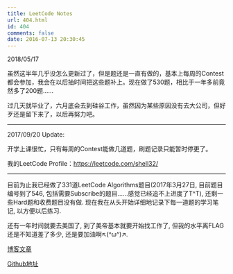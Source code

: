 ```yaml
---
title: LeetCode Notes
url: 404.html
id: 404
comments: false
date: 2016-07-13 20:30:45
---
```


2018/05/17

虽然这半年几乎没怎么更新过了，但是题还是一直有做的，基本上每周的Contest都会参加，我会在以后抽时间把这些题补上。现在做了530题，相比于一年多前竟然多了200题……

过几天就毕业了，六月底会去到硅谷工作，虽然因为某些原因没有去大公司，但好歹还是留下来了，以后再努力吧。

---

2017/09/20 Update:

开学上课很忙，只有每周的Contest能做几道题，刷题记录只能暂时停更了。

我的LeetCode Profile：<https://leetcode.com/shell32/>

---

目前为止我已经做了331道LeetCode Algorithms题目(2017年3月27日, 目前题目编号到了546, 包括需要Subscribe的题目……感觉已经追不上进度了T^T), 还剩一些Hard题和收费题目没有做. 现在我在从头开始详细地记录下每一道题的学习笔记, 以方便以后练习.

还有一年时间就要去美国了, 到了美帝基本就要开始找工作了, 但我的水平离FLAG还是不知道差了多少, 还是要加油啊↖(^ω^)↗.

[博客文章](/category/study/leetcode/)

[Github地址](https://github.com/xiadong1994/my_LeetCode)